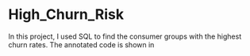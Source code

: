 # High_Churn_Risk

In this project, I used SQL to find the consumer groups with the highest churn rates.
The annotated code is shown in 
